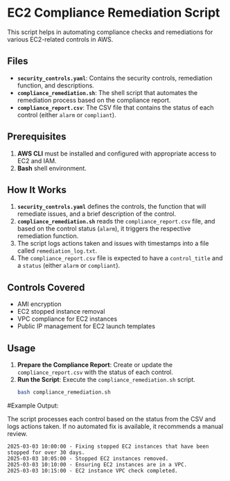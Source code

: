 # EC2 Compliance Remediation Script

This script helps in automating compliance checks and remediations for various EC2-related controls in AWS.

## Files
- **`security_controls.yaml`**: Contains the security controls, remediation function, and descriptions.
- **`compliance_remediation.sh`**: The shell script that automates the remediation process based on the compliance report.
- **`compliance_report.csv`**: The CSV file that contains the status of each control (either `alarm` or `compliant`).

## Prerequisites
1. **AWS CLI** must be installed and configured with appropriate access to EC2 and IAM.
2. **Bash** shell environment.

## How It Works
1. **`security_controls.yaml`** defines the controls, the function that will remediate issues, and a brief description of the control.
2. **`compliance_remediation.sh`** reads the `compliance_report.csv` file, and based on the control status (`alarm`), it triggers the respective remediation function.
3. The script logs actions taken and issues with timestamps into a file called `remediation_log.txt`.
4. The `compliance_report.csv` file is expected to have a `control_title` and a `status` (either `alarm` or `compliant`).

## Controls Covered
- AMI encryption
- EC2 stopped instance removal
- VPC compliance for EC2 instances
- Public IP management for EC2 launch templates

## Usage
1. **Prepare the Compliance Report**: Create or update the `compliance_report.csv` with the status of each control.
2. **Run the Script**: Execute the `compliance_remediation.sh` script.
   ```bash
   bash compliance_remediation.sh

#Example Output:

The script processes each control based on the status from the CSV and logs actions taken. If no automated fix is available, it recommends a manual review.

```
2025-03-03 10:00:00 - Fixing stopped EC2 instances that have been stopped for over 30 days.
2025-03-03 10:05:00 - Stopped EC2 instances removed.
2025-03-03 10:10:00 - Ensuring EC2 instances are in a VPC.
2025-03-03 10:15:00 - EC2 instance VPC check completed.
```
